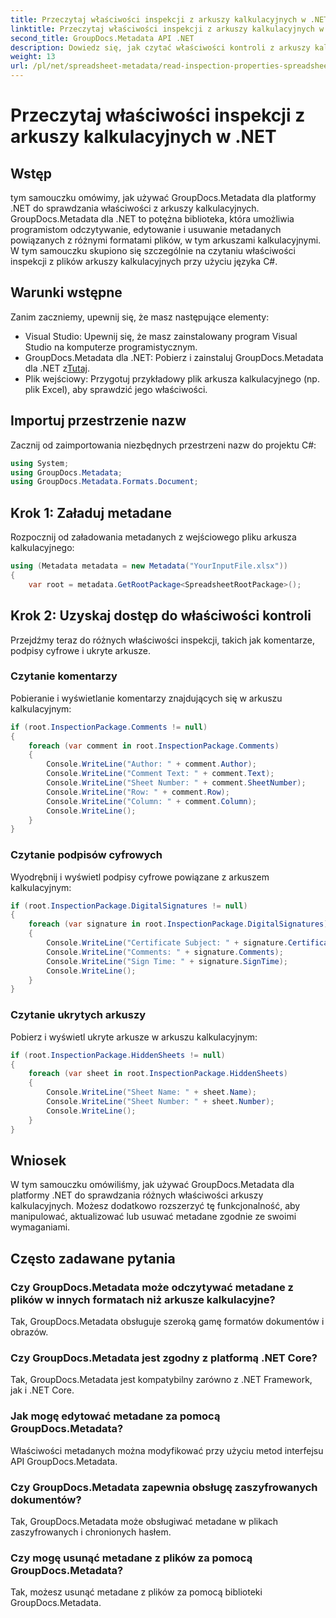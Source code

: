 ```yaml
---
title: Przeczytaj właściwości inspekcji z arkuszy kalkulacyjnych w .NET
linktitle: Przeczytaj właściwości inspekcji z arkuszy kalkulacyjnych w .NET
second_title: GroupDocs.Metadata API .NET
description: Dowiedz się, jak czytać właściwości kontroli z arkuszy kalkulacyjnych przy użyciu GroupDocs.Metadata dla .NET. Bezproblemowy dostęp do komentarzy, podpisów cyfrowych i ukrytych arkuszy.
weight: 13
url: /pl/net/spreadsheet-metadata/read-inspection-properties-spreadsheets/
---
```


# Przeczytaj właściwości inspekcji z arkuszy kalkulacyjnych w .NET

## Wstęp
tym samouczku omówimy, jak używać GroupDocs.Metadata dla platformy .NET do sprawdzania właściwości z arkuszy kalkulacyjnych. GroupDocs.Metadata dla .NET to potężna biblioteka, która umożliwia programistom odczytywanie, edytowanie i usuwanie metadanych powiązanych z różnymi formatami plików, w tym arkuszami kalkulacyjnymi. W tym samouczku skupiono się szczególnie na czytaniu właściwości inspekcji z plików arkuszy kalkulacyjnych przy użyciu języka C#.
## Warunki wstępne
Zanim zaczniemy, upewnij się, że masz następujące elementy:
- Visual Studio: Upewnij się, że masz zainstalowany program Visual Studio na komputerze programistycznym.
-  GroupDocs.Metadata dla .NET: Pobierz i zainstaluj GroupDocs.Metadata dla .NET z[Tutaj](https://releases.groupdocs.com/metadata/net/).
- Plik wejściowy: Przygotuj przykładowy plik arkusza kalkulacyjnego (np. plik Excel), aby sprawdzić jego właściwości.

## Importuj przestrzenie nazw
Zacznij od zaimportowania niezbędnych przestrzeni nazw do projektu C#:
```csharp
using System;
using GroupDocs.Metadata;
using GroupDocs.Metadata.Formats.Document;
```
## Krok 1: Załaduj metadane
Rozpocznij od załadowania metadanych z wejściowego pliku arkusza kalkulacyjnego:
```csharp
using (Metadata metadata = new Metadata("YourInputFile.xlsx"))
{
    var root = metadata.GetRootPackage<SpreadsheetRootPackage>();
```
## Krok 2: Uzyskaj dostęp do właściwości kontroli
Przejdźmy teraz do różnych właściwości inspekcji, takich jak komentarze, podpisy cyfrowe i ukryte arkusze.
### Czytanie komentarzy
Pobieranie i wyświetlanie komentarzy znajdujących się w arkuszu kalkulacyjnym:
```csharp
if (root.InspectionPackage.Comments != null)
{
    foreach (var comment in root.InspectionPackage.Comments)
    {
        Console.WriteLine("Author: " + comment.Author);
        Console.WriteLine("Comment Text: " + comment.Text);
        Console.WriteLine("Sheet Number: " + comment.SheetNumber);
        Console.WriteLine("Row: " + comment.Row);
        Console.WriteLine("Column: " + comment.Column);
        Console.WriteLine();
    }
}
```
### Czytanie podpisów cyfrowych
Wyodrębnij i wyświetl podpisy cyfrowe powiązane z arkuszem kalkulacyjnym:
```csharp
if (root.InspectionPackage.DigitalSignatures != null)
{
    foreach (var signature in root.InspectionPackage.DigitalSignatures)
    {
        Console.WriteLine("Certificate Subject: " + signature.CertificateSubject);
        Console.WriteLine("Comments: " + signature.Comments);
        Console.WriteLine("Sign Time: " + signature.SignTime);
        Console.WriteLine();
    }
}
```
### Czytanie ukrytych arkuszy
Pobierz i wyświetl ukryte arkusze w arkuszu kalkulacyjnym:
```csharp
if (root.InspectionPackage.HiddenSheets != null)
{
    foreach (var sheet in root.InspectionPackage.HiddenSheets)
    {
        Console.WriteLine("Sheet Name: " + sheet.Name);
        Console.WriteLine("Sheet Number: " + sheet.Number);
        Console.WriteLine();
    }
}
```

## Wniosek
W tym samouczku omówiliśmy, jak używać GroupDocs.Metadata dla platformy .NET do sprawdzania różnych właściwości arkuszy kalkulacyjnych. Możesz dodatkowo rozszerzyć tę funkcjonalność, aby manipulować, aktualizować lub usuwać metadane zgodnie ze swoimi wymaganiami.

## Często zadawane pytania
### Czy GroupDocs.Metadata może odczytywać metadane z plików w innych formatach niż arkusze kalkulacyjne?
Tak, GroupDocs.Metadata obsługuje szeroką gamę formatów dokumentów i obrazów.
### Czy GroupDocs.Metadata jest zgodny z platformą .NET Core?
Tak, GroupDocs.Metadata jest kompatybilny zarówno z .NET Framework, jak i .NET Core.
### Jak mogę edytować metadane za pomocą GroupDocs.Metadata?
Właściwości metadanych można modyfikować przy użyciu metod interfejsu API GroupDocs.Metadata.
### Czy GroupDocs.Metadata zapewnia obsługę zaszyfrowanych dokumentów?
Tak, GroupDocs.Metadata może obsługiwać metadane w plikach zaszyfrowanych i chronionych hasłem.
### Czy mogę usunąć metadane z plików za pomocą GroupDocs.Metadata?
Tak, możesz usunąć metadane z plików za pomocą biblioteki GroupDocs.Metadata.